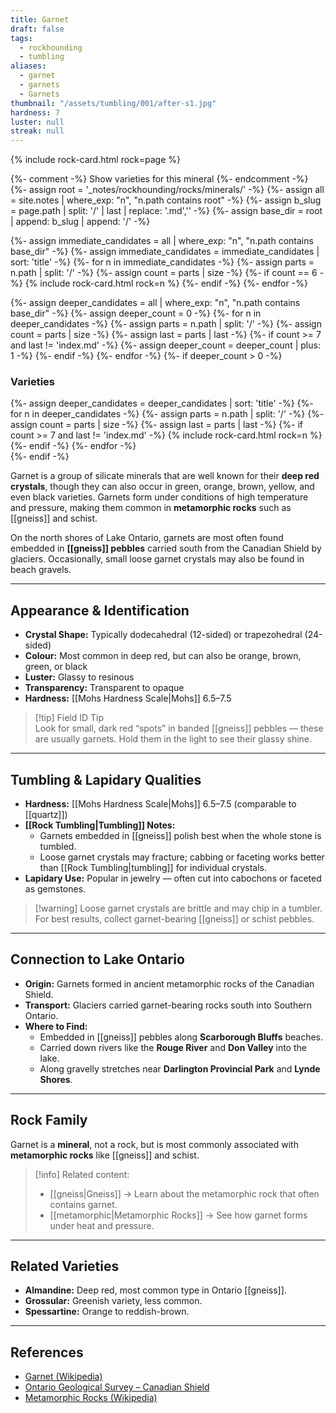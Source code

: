 ```yaml
---
title: Garnet
draft: false
tags:
  - rockhounding
  - tumbling
aliases:
  - garnet
  - garnets
  - Garnets
thumbnail: "/assets/tumbling/001/after-s1.jpg"
hardness: 7
luster: null
streak: null
---
```

{% include rock-card.html rock=page %}

{%- comment -%} Show varieties for this mineral {%- endcomment -%}
{%- assign root = '_notes/rockhounding/rocks/minerals/' -%}
{%- assign all = site.notes | where_exp: "n", "n.path contains root" -%}
{%- assign b_slug = page.path | split: '/' | last | replace: '.md','' -%}
{%- assign base_dir = root | append: b_slug | append: '/' -%}

<div class="rock-card-grid">
  {%- assign immediate_candidates = all | where_exp: "n", "n.path contains base_dir" -%}
  {%- assign immediate_candidates = immediate_candidates | sort: 'title' -%}
  {%- for n in immediate_candidates -%}
    {%- assign parts = n.path | split: '/' -%}
    {%- assign count = parts | size -%}
    {%- if count == 6 -%}
      {% include rock-card.html rock=n %}
    {%- endif -%}
  {%- endfor -%}
</div>

{%- assign deeper_candidates = all | where_exp: "n", "n.path contains base_dir" -%}
{%- assign deeper_count = 0 -%}
{%- for n in deeper_candidates -%}
  {%- assign parts = n.path | split: '/' -%}
  {%- assign count = parts | size -%}
  {%- assign last = parts | last -%}
  {%- if count >= 7 and last != 'index.md' -%}
    {%- assign deeper_count = deeper_count | plus: 1 -%}
  {%- endif -%}
{%- endfor -%}
{%- if deeper_count > 0 -%}
  <h3>Varieties</h3>
  <div class="rock-card-grid">
    {%- assign deeper_candidates = deeper_candidates | sort: 'title' -%}
    {%- for n in deeper_candidates -%}
      {%- assign parts = n.path | split: '/' -%}
      {%- assign count = parts | size -%}
      {%- assign last = parts | last -%}
      {%- if count >= 7 and last != 'index.md' -%}
        {% include rock-card.html rock=n %}
      {%- endif -%}
    {%- endfor -%}
  </div>
{%- endif -%}

Garnet is a group of silicate minerals that are well known for their **deep red crystals**, though they can also occur in green, orange, brown, yellow, and even black varieties. Garnets form under conditions of high temperature and pressure, making them common in **metamorphic rocks** such as [[gneiss]] and schist.  

On the north shores of Lake Ontario, garnets are most often found embedded in **[[gneiss]] pebbles** carried south from the Canadian Shield by glaciers. Occasionally, small loose garnet crystals may also be found in beach gravels.

---

## Appearance & Identification
- **Crystal Shape:** Typically dodecahedral (12-sided) or trapezohedral (24-sided) 
- **Colour:** Most common in deep red, but can also be orange, brown, green, or black  
- **Luster:** Glassy to resinous  
- **Transparency:** Transparent to opaque  
- **Hardness:** [[Mohs Hardness Scale|Mohs]] 6.5–7.5  

> [!tip] Field ID Tip  
> Look for small, dark red “spots” in banded [[gneiss]] pebbles — these are usually garnets. Hold them in the light to see their glassy shine.  

---

## Tumbling & Lapidary Qualities
- **Hardness:** [[Mohs Hardness Scale|Mohs]] 6.5–7.5 (comparable to [[quartz]])  
- **[[Rock Tumbling|Tumbling]] Notes:**  
  - Garnets embedded in [[gneiss]] polish best when the whole stone is tumbled.  
  - Loose garnet crystals may fracture; cabbing or faceting works better than [[Rock Tumbling|tumbling]] for individual crystals.  
- **Lapidary Use:** Popular in jewelry — often cut into cabochons or faceted as gemstones.  

> [!warning] Loose garnet crystals are brittle and may chip in a tumbler. For best results, collect garnet-bearing [[gneiss]] or schist pebbles.  

---

## Connection to Lake Ontario
- **Origin:** Garnets formed in ancient metamorphic rocks of the Canadian Shield.  
- **Transport:** Glaciers carried garnet-bearing rocks south into Southern Ontario.  
- **Where to Find:**  
  - Embedded in [[gneiss]] pebbles along **Scarborough Bluffs** beaches.  
  - Carried down rivers like the **Rouge River** and **Don Valley** into the lake.  
  - Along gravelly stretches near **Darlington Provincial Park** and **Lynde Shores**.  

---

## Rock Family
Garnet is a **mineral**, not a rock, but is most commonly associated with **metamorphic rocks** like [[gneiss]] and schist.  

> [!info] Related content:  
> - [[gneiss|Gneiss]] → Learn about the metamorphic rock that often contains garnet.  
> - [[metamorphic|Metamorphic Rocks]] → See how garnet forms under heat and pressure.  

---

## Related Varieties
- **Almandine:** Deep red, most common type in Ontario [[gneiss]].  
- **Grossular:** Greenish variety, less common.  
- **Spessartine:** Orange to reddish-brown.  

---

## References
- [Garnet (Wikipedia)](https://en.wikipedia.org/wiki/Garnet)  
- [Ontario Geological Survey – Canadian Shield](https://www.ontario.ca/page/geology-ontario)  
- [Metamorphic Rocks (Wikipedia)](https://en.wikipedia.org/wiki/Metamorphic_rock)  
